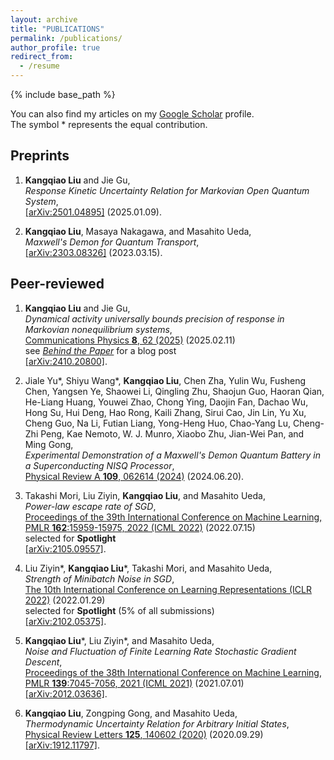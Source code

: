 ```yaml
---
layout: archive
title: "PUBLICATIONS"
permalink: /publications/
author_profile: true
redirect_from:
  - /resume
---
```


{% include base_path %}

You can also find my articles on my [Google Scholar](https://scholar.google.com/citations?user=utIJkHcAAAAJ&hl=en) profile.<br />
The symbol \* represents the equal contribution.

## **Preprints**
1. **Kangqiao Liu** and Jie Gu,<br />
  *Response Kinetic Uncertainty Relation for Markovian Open Quantum System*,<br />
  [[arXiv:2501.04895]](https://arxiv.org/abs/2501.04895) (2025.01.09).
  
2. **Kangqiao Liu**, Masaya Nakagawa, and Masahito Ueda,<br />
  *Maxwell's Demon for Quantum Transport*,<br />
  [[arXiv:2303.08326]](https://arxiv.org/abs/2303.08326) (2023.03.15).

## **Peer-reviewed**
1. **Kangqiao Liu** and Jie Gu,<br />
  *Dynamical activity universally bounds precision of response in Markovian nonequilibrium systems*,<br />
  [Communications Physics **8**, 62 (2025)](https://www.nature.com/articles/s42005-025-01982-w) (2025.02.11)<br />
  see [*Behind the Paper*](https://go.nature.com/3WYFOSp) for a blog post<br />
  [[arXiv:2410.20800]](https://arxiv.org/abs/2410.20800).
  
2. Jiale Yu\*, Shiyu Wang\*, **Kangqiao Liu**, Chen Zha, Yulin Wu, Fusheng Chen, Yangsen Ye, Shaowei Li, Qingling Zhu, Shaojun Guo, Haoran Qian, He-Liang Huang, Youwei Zhao, Chong Ying, Daojin Fan, Dachao Wu, Hong Su, Hui Deng, Hao Rong, Kaili Zhang, Sirui Cao, Jin Lin, Yu Xu, Cheng Guo, Na Li, Futian Liang, Yong-Heng Huo, Chao-Yang Lu, Cheng-Zhi Peng, Kae Nemoto, W. J. Munro, Xiaobo Zhu, Jian-Wei Pan, and Ming Gong,<br />
  *Experimental Demonstration of a Maxwell's Demon Quantum Battery in a Superconducting NISQ Processor*,<br />
  [Physical Review A **109**, 062614 (2024)](https://journals.aps.org/pra/abstract/10.1103/PhysRevA.109.062614) (2024.06.20).
  
3. Takashi Mori, Liu Ziyin, **Kangqiao Liu**, and Masahito Ueda,<br />
  *Power-law escape rate of SGD*,<br />
  [Proceedings of the 39th International Conference on Machine Learning, PMLR **162**:15959-15975, 2022 (ICML 2022)](https://proceedings.mlr.press/v162/mori22a.html) (2022.07.15)<br />
  selected for **Spotlight** <br />
  [[arXiv:2105.09557]](https://arxiv.org/abs/2105.09557).

4. Liu Ziyin\*, **Kangqiao Liu**\*, Takashi Mori, and Masahito Ueda, <br />
   *Strength of Minibatch Noise in SGD*,<br />
   [The 10th International Conference on Learning Representations (ICLR 2022)](https://openreview.net/forum?id=uorVGbWV5sw) (2022.01.29)<br />
   selected for **Spotlight** (5% of all submissions)<br />
   [[arXiv:2102.05375]](https://arxiv.org/abs/2102.05375).
   
5. **Kangqiao Liu**\*, Liu Ziyin\*, and Masahito Ueda, <br />
   *Noise and Fluctuation of Finite Learning Rate Stochastic Gradient Descent*,<br />
   [Proceedings of the 38th International Conference on Machine Learning, PMLR **139**:7045-7056, 2021 (ICML 2021)](http://proceedings.mlr.press/v139/liu21ad.html) (2021.07.01)<br />
   [[arXiv:2012.03636]](https://arxiv.org/abs/2012.03636).
   
6. **Kangqiao Liu**, Zongping Gong, and Masahito Ueda,<br />
   *Thermodynamic Uncertainty Relation for Arbitrary Initial States*, <br />
   [Physical Review Letters **125**, 140602 (2020)](https://journals.aps.org/prl/abstract/10.1103/PhysRevLett.125.140602) (2020.09.29)<br />
   [[arXiv:1912.11797]](https://arxiv.org/abs/1912.11797).




<!-- {% if author.googlescholar %} -->
  
<!-- {% endif %} -->

<!-- {% include base_path %}

{% for post in site.publications reversed %}
  {% include archive-single.html %}
{% endfor %} -->
